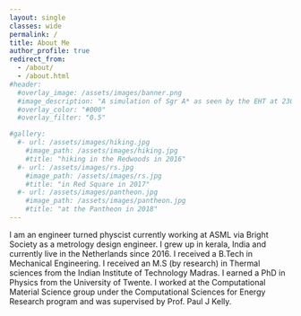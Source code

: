 ```yaml
---
layout: single
classes: wide
permalink: /
title: About Me
author_profile: true
redirect_from: 
  - /about/
  - /about.html
#header:
  #overlay_image: /assets/images/banner.png
  #image_description: "A simulation of Sgr A* as seen by the EHT at 230 GHz" 
  #overlay_color: "#000"
  #overlay_filter: "0.5"

#gallery:
  #- url: /assets/images/hiking.jpg
    #image_path: /assets/images/hiking.jpg
    #title: "hiking in the Redwoods in 2016"
  #- url: /assets/images/rs.jpg
    #image_path: /assets/images/rs.jpg
    #title: "in Red Square in 2017"
  #- url: /assets/images/pantheon.jpg
    #image_path: /assets/images/pantheon.jpg
    #title: "at the Pantheon in 2018"
---
```

I am an engineer turned physcist currently working at ASML via Bright Society as a metrology design engineer. I grew up in kerala, India and currently live in the Netherlands since 2016. I received a B.Tech in Mechanical Engineering. I received an M.S (by research) in Thermal sciences from the Indian Institute of Technology Madras. I earned a PhD in Physics from the University of Twente. I worked at the Computational Material Science group under the Computational Sciences for Energy Research program and was supervised by Prof. Paul J Kelly.
